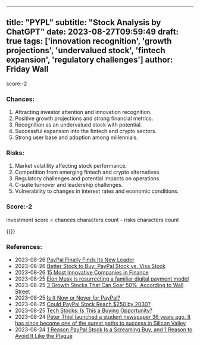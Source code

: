 
---
title: "PYPL"
subtitle: "Stock Analysis by ChatGPT"
date: 2023-08-27T09:59:49
draft: true
tags: ['innovation recognition', 'growth projections', 'undervalued stock', 'fintech expansion', 'regulatory challenges']
author: Friday Wall
---

score:-2
### Chances:
1. Attracting investor attention and innovation recognition.
2. Positive growth projections and strong financial metrics.
3. Recognition as an undervalued stock with potential.
4. Successful expansion into the fintech and crypto sectors.
5. Strong user base and adoption among millennials.
### Risks:
1. Market volatility affecting stock performance.
2. Competition from emerging fintech and crypto alternatives.
3. Regulatory challenges and potential impacts on operations.
4. C-suite turnover and leadership challenges.
5. Vulnerability to changes in interest rates and economic conditions.
### Score:-2
investment score = chances characters count - risks characters count

{{<tradingview symbol="NASDAQ:PYPL">}}
### References:
- 2023-08-26 [PayPal Finally Finds Its New Leader](https://finance.yahoo.com/m/265b8efb-8010-376e-aa05-aa7e890df684/paypal-finally-finds-its-new.html?.tsrc=rss)
- 2023-08-26 [Better Stock to Buy: PayPal Stock vs. Visa Stock](https://finance.yahoo.com/m/8710c4f0-0bac-3b59-afc9-96634a14487d/better-stock-to-buy%3A-paypal.html?.tsrc=rss)
- 2023-08-26 [15 Most Innovative Companies in Finance](https://finance.yahoo.com/news/15-most-innovative-companies-finance-211938088.html?.tsrc=rss)
- 2023-08-25 [Elon Musk is resurrecting a familiar digital payment model](https://finance.yahoo.com/m/b1e62e21-675d-30d3-a005-102e3b9ee0f6/elon-musk-is-resurrecting-a.html?.tsrc=rss)
- 2023-08-25 [3 Growth Stocks That Can Soar 50%, According to Wall Street](https://finance.yahoo.com/m/929669a2-1107-3479-81df-8f7bd7a0c866/3-growth-stocks-that-can-soar.html?.tsrc=rss)
- 2023-08-25 [Is It Now or Never for PayPal?](https://finance.yahoo.com/m/ce6317a8-e954-3cff-9975-fda1673be245/is-it-now-or-never-for-paypal%3F.html?.tsrc=rss)
- 2023-08-25 [Could PayPal Stock Reach $250 by 2030?](https://finance.yahoo.com/m/26a4eb75-f98b-3e16-9398-e389fc454402/could-paypal-stock-reach-%24250.html?.tsrc=rss)
- 2023-08-25 [Tech Stocks: Is This a Buying Opportunity?](https://finance.yahoo.com/news/tech-stocks-buying-opportunity-225300474.html?.tsrc=rss)
- 2023-08-24 [Peter Thiel launched a student newspaper 36 years ago. It has since become one of the surest paths to success in Silicon Valley](https://finance.yahoo.com/news/peter-thiel-launched-student-newspaper-140000199.html?.tsrc=rss)
- 2023-08-24 [1 Reason PayPal Stock Is a Screaming Buy, and 1 Reason to Avoid It Like the Plague](https://finance.yahoo.com/m/c3f2b601-75a7-3e30-9212-1a45ed117665/1-reason-paypal-stock-is-a.html?.tsrc=rss)


                